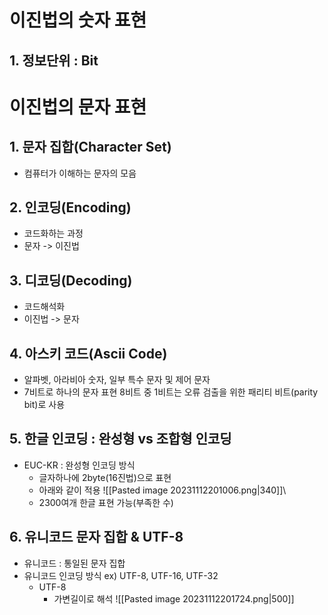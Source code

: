 # 이진법의 숫자 표현
## 1. 정보단위 : Bit

# 이진법의 문자 표현
## 1. 문자 집합(Character Set)
- 컴퓨터가 이해하는 문자의 모음
## 2. 인코딩(Encoding)
- 코드화하는 과정
- 문자 -> 이진법
## 3. 디코딩(Decoding)
- 코드해석화
- 이진법 -> 문자
## 4. 아스키 코드(Ascii Code)
- 알파벳, 아라비아 숫자, 일부 특수 문자 및 제어 문자
- 7비트로 하나의 문자 표현
	8비트 중 1비트는 오류 검출을 위한 패리티 비트(parity bit)로 사용
## 5. 한글 인코딩 : 완성형 vs 조합형 인코딩
- EUC-KR : 완성형 인코딩 방식
	- 글자하나에 2byte(16진법)으로 표현
	- 아래와 같이 적용
	 ![[Pasted image 20231112201006.png|340]]\
	 - 2300여개 한글 표현 가능(부족한 수)
## 6. 유니코드 문자 집합 & UTF-8
- 유니코드 : 통일된 문자 집합
- 유니코드 인코딩 방식 ex) UTF-8, UTF-16, UTF-32
	- UTF-8
		- 가변길이로 해석
		![[Pasted image 20231112201724.png|500]]
